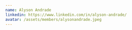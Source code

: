 ```yaml
---
name: Alyson Andrade
linkedin: https://www.linkedin.com/in/alyson-andrade/
avatar: /assets/members/alysonandrade.jpeg
---
```


